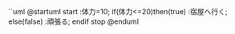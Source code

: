 ``uml
@startuml
start
:体力=10;
if(体力<=20)then(true)
:宿屋へ行く;
else(false)
:頑張る;
endif
stop
@enduml
```
